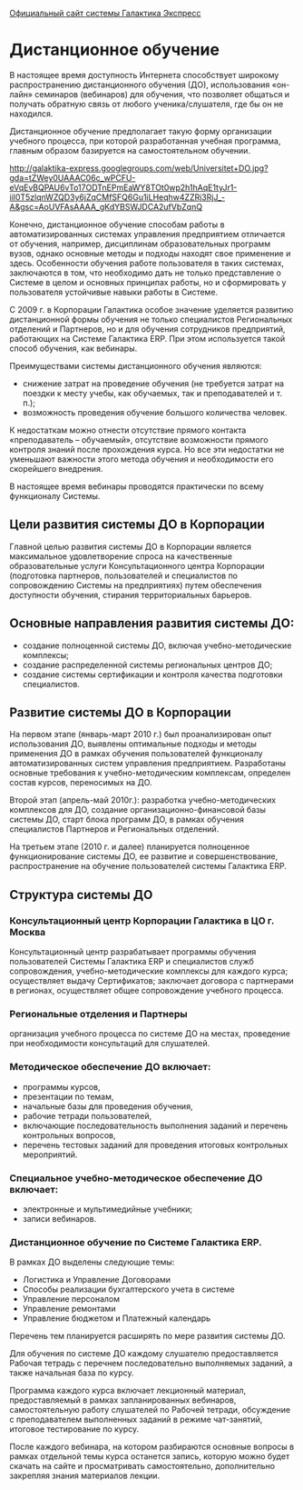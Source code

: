 [Официальный сайт системы Галактика Экспресс](http://galaktika-express.ru/)

# Дистанционное обучение #

В настоящее время  доступность Интернета способствует широкому  распространению дистанционного обучения (ДО), использования «он-лайн» семинаров (вебинаров) для обучения, что позволяет общаться и получать обратную связь от любого ученика/слушателя, где бы он не находился.

Дистанционное обучение предполагает такую форму организации учебного процесса, при которой разработанная учебная программа, главным образом базируется на самостоятельном обучении.

http://galaktika-express.googlegroups.com/web/Universitet+DO.jpg?gda=tZWey0UAAAC06c_wPCFU-eVqEvBQPAU6vTo17ODTnEPmEaWY8TOt0wp2h1hAqE1tyJr1-iil0T5zlqnWZQD3y6jZqCMfSFQ6Gu1iLHeqhw4ZZRj3RjJ_-A&gsc=AoUVFAsAAAA_gKdYBSWJDCA2ufVbZqnQ

Конечно, дистанционное обучение способам работы в автоматизированных системах управления предприятием отличается от обучения, например, дисциплинам образовательных программ вузов, однако основные методы и подходы находят свое применение и здесь. Особенности обучения работе пользователя в таких системах, заключаются в том, что необходимо дать не только представление о Системе в целом и основных принципах работы, но и сформировать у пользователя устойчивые навыки работы в Системе.

С 2009 г. в Корпорации Галактика особое значение уделяется развитию дистанционной формы обучения не только специалистов Региональных отделений и Партнеров, но и для обучения сотрудников предприятий, работающих на Системе Галактика ERP. При этом используется такой способ обучения, как вебинары.

Преимуществами системы дистанционного обучения являются:

  * снижение  затрат на проведение обучения (не требуется затрат на поездки к месту учебы, как обучаемых, так и преподавателей и т. п.);
  * возможность проведения обучение большого количества человек.

К недостаткам можно отнести отсутствие прямого контакта «преподаватель – обучаемый», отсутствие возможности прямого контроля знаний после прохождения курса. Но все эти недостатки не уменьшают важности этого метода обучения и необходимости его скорейшего внедрения.

В настоящее время вебинары проводятся практически по всему функционалу Системы.

## Цели развития системы ДО в Корпорации ##

Главной целью развития системы ДО в Корпорации является максимальное удовлетворение спроса на качественные образовательные услуги Консультационного центра Корпорации (подготовка партнеров, пользователей и специалистов по сопровождению Системы на предприятиях)  путем обеспечения доступности обучения, стирания территориальных барьеров.

## Основные направления развития системы ДО: ##

  * создание полноценной системы ДО, включая учебно-методические комплексы;
  * создание распределенной системы региональных центров ДО;
  * создание системы сертификации и контроля качества подготовки специалистов.

## Развитие системы ДО в Корпорации ##

На первом этапе (январь-март  2010 г.) был проанализирован опыт использования ДО,  выявлены оптимальные подходы и методы применения ДО в рамках обучения пользователей функционалу автоматизированных систем управления предприятием. Разработаны основные требования к учебно-методическим комплексам, определен состав курсов, переносимых на ДО.

Второй этап (апрель-май 2010г.): разработка учебно-методических комплексов для ДО, создание организационно-финансовой базы системы ДО, старт блока программ ДО, в рамках обучения специалистов Партнеров и Региональных отделений.

На третьем этапе (2010 г. и далее) планируется полноценное функционирование системы ДО, ее развитие и совершенствование, распространение на обучение пользователей системы Галактика ERP.


## Структура системы ДО ##

### Консультационный центр Корпорации Галактика в ЦО г. Москва ###

Консультационный центр разрабатывает программы обучения пользователей Системы Галактика ERP и специалистов служб сопровождения, учебно-методические комплексы для каждого курса; осуществляет выдачу Сертификатов;  заключает договора с партнерами в регионах, осуществляет общее сопровождение учебного процесса.

### Региональные отделения и Партнеры ###

организация учебного процесса по системе ДО на местах, проведение при необходимости консультаций для слушателей.

### Методическое обеспечение ДО включает: ###

  * программы курсов,
  * презентации по темам,
  * начальные базы для проведения обучения,
  * рабочие тетради пользователей,
  * включающие последовательность выполнения заданий и перечень контрольных вопросов,
  * перечень тестовых заданий для проведения итоговых контрольных мероприятий.

### Специальное учебно-методическое обеспечение ДО включает: ###

  * электронные и мультимедийные учебники;
  * записи вебинаров.

### Дистанционное обучение по Системе Галактика ERP. ###

В рамках ДО выделены следующие темы:

  * Логистика и Управление Договорами
  * Способы реализации бухгалтерского учета в системе
  * Управление персоналом
  * Управление ремонтами
  * Управление бюджетом и Платежный календарь

Перечень тем планируется расширять по мере развития системы ДО.

Для обучения по системе ДО каждому слушателю предоставляется Рабочая тетрадь с перечнем последовательно выполняемых заданий, а также начальная база по курсу.

Программа каждого курса включает лекционный материал, предоставляемый в рамках запланированных вебинаров, самостоятельную работу слушателей по Рабочей тетради, обсуждение с преподавателем выполненных заданий в режиме чат-занятий, итоговое тестирование по курсу.

После каждого вебинара, на котором разбираются основные вопросы в рамках отдельной темы курса останется запись, которую можно будет скачать на сайте и просматривать самостоятельно, дополнительно закрепляя знания материалов лекции.
